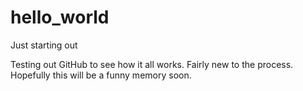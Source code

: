 # hello_world
Just starting out

Testing out GitHub to see how it all works. Fairly new to the process. Hopefully this will be a funny memory soon.
